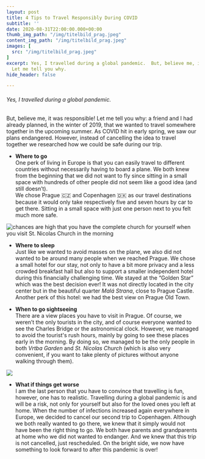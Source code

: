 ```yaml
---
layout: post
title: 4 Tips to Travel Responsibly During COVID
subtitle: ''
date: 2020-08-31T22:00:00.000+00:00
thumb_img_path: "/img/titelbild_prag.jpeg"
content_img_path: "/img/titelbild_prag.jpeg"
images: [
  src: "/img/titelbild_prag.jpeg"
]
excerpt: Yes, I travelled during a global pandemic.  But, believe me, it was responsible.
  Let me tell you why.
hide_header: false

---
```

###### Yes, I travelled during a global pandemic.

But, believe me, it was responsible! Let me tell you why: a friend and I had already planned, in the winter of 2019, that we wanted to travel somewhere together in the upcoming summer. As COVID hit in early spring, we saw our plans endangered. However, instead of cancelling the idea to travel together we researched how we could be safe during our trip.

* **Where to go**  
  One perk of living in Europe is that you can easily travel to different countries without necessarily having to board a plane. We both knew from the beginning that we did not want to fly since sitting in a small space with hundreds of other people did not seem like a good idea (and still doesn’t).  
  We chose Prague 🇨🇿 and Copenhagen 🇩🇰 as our travel destinations because it would only take respectively five and seven hours by car to get there. Sitting in a small space with just one person next to you felt much more safe.

![](/img/kirche.jpeg "chances are high that you have the complete church for yourself when you visit St. Nicolas Church in the morning")

* **Where to sleep**  
  Just like we wanted to avoid masses on the plane, we also did not wanted to be around many people when we reached Prague. We chose a small hotel for our stay, not only to have a bit more privacy and a less crowded breakfast hall but also to support a smaller independent hotel during this financially challenging time. We stayed at the “Golden Star” which was the best decision ever! It was not directly located in the city center but in the beautiful quarter _Malá Strana_, close to Prague Castle. Another perk of this hotel: we had the best view on Prague Old Town.

* **When to go sightseeing**  
  There are a view places you have to visit in Prague. Of course, we weren’t the only tourists in the city, and of course everyone wanted to see the Charles Bridge or the astronomical clock. However, we managed to avoid the tourist's rush hours, mainly by going to see these places early in the morning. By doing so, we managed to be the only people in both _Vrtba Garden_ and _St. Nicolas Church_ (which is also very convenient, if you want to take plenty of pictures without anyone walking through them).

![](/img/garten.jpeg)

* **What if things get worse**  
  I am the last person that you have to convince that travelling is fun, however, one has to realistic. Travelling during a global pandemic is and will be a risk, not only for yourself but also for the loved ones you left at home. When the number of infections increased again everywhere in Europe, we decided to cancel our second trip to Copenhagen. Although we both really wanted to go there, we knew that it simply would not have been the right thing to go. We both have parents and grandparents at home who we did not wanted to endanger. And we knew that this trip is not cancelled, just rescheduled. On the bright side, we now have something to look forward to after this pandemic is over!
